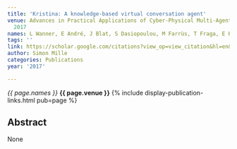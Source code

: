 ```yaml
---
title: 'Kristina: A knowledge-based virtual conversation agent'
venue: Advances in Practical Applications of Cyber-Physical Multi-Agent Systems …,
  2017
names: L Wanner, E André, J Blat, S Dasiopoulou, M Farrùs, T Fraga, E Kamateri, ...
tags: ''
link: https://scholar.google.com/citations?view_op=view_citation&hl=en&user=hg8-G68AAAAJ&citation_for_view=hg8-G68AAAAJ:NaGl4SEjCO4C
author: Simon Mille
categories: Publications
year: '2017'

---
```


*{{ page.names }}*
**{{ page.venue }}**
{% include display-publication-links.html pub=page %}
## Abstract

None
